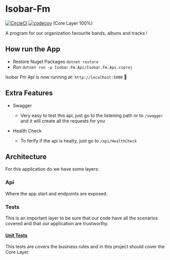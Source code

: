 # Isobar-Fm

[![CircleCI](https://circleci.com/gh/Schieck/Isobar-Fm/tree/master.svg?style=svg&circle-token=64299cea5f2be700ebb81e9ab916e90ee4891284)](https://circleci.com/gh/Schieck/Isobar-Fm/tree/master) [![codecov](https://codecov.io/gh/Schieck/Isobar-Fm/branch/master/graph/badge.svg?token=j75w4MBXOL)](https://codecov.io/gh/Schieck/Isobar-Fm) (Core Layer 100%)

A program for our organization favourite bands, albuns and tracks !

## How run the App
- Restore Nuget Packages
`dotnet restore`
- Run
`dotnet run -p Isobar.Fm.Api/Isobar.Fm.Api.csproj`

Isobar Fm Api is now running at: `http://localhost:5000` :seedling:

## Extra Features 
- Swagger 
  - Very easy to test this api, just go to the listening path or to `/swagger` and it will create all the requests for you
  
- Health Check
  - To ferify if the api is healty, just go to `/api/HealthCheck`
  
## Architecture
For this application do we have some layers:

### Api
Where the app start and endpoints are exposed.

### Tests
This is an important layer to be sure that our code have all the scenarios covered and that our application are trustworthy.

#### [Unit Tests](https://codecov.io/gh/Schieck/Isobar-Fm)
This tests are covers the business rules and in this project should cover the Core Layer.

